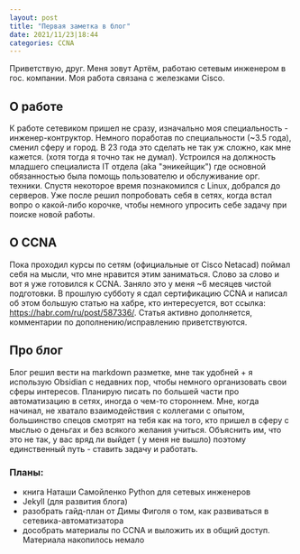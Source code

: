 ```yaml
---
layout: post
title: "Первая заметка в блог"
date: 2021/11/23|18:44
categories: CCNA
---
```


Приветствую, друг. Меня зовут Артём, работаю сетевым инженером в гос. компании. Моя работа связана с железками Cisco.

## О работе
К работе сетевиком пришел не сразу, изначально моя специальность - инженер-контруктор. Немного поработав по специальности (~3.5 года), сменил сферу и город.
В 23 года это сделать не так уж сложно, как мне кажется. (хотя тогда я точно так не думал).
Устроился на должность младшего специалиста IT отдела (aka "эникейщик") где основной обязанностью была помощь пользователю и обслуживание орг. техники.
Спустя некоторое время познакомился с Linux, добрался до серверов. Уже после решил попробовать себя в сетях, когда встал вопро о какой-либо корочке, чтобы немного упросить себе задачу при поиске новой работы.

## О CCNA
Пока проходил курсы по сетям (официальные  от Cisco Netacad) поймал себя на мысли, что мне нравится этим заниматься. Слово за слово и вот я уже готовился к CCNA. Заняло это у меня ~6 месяцев чистой подготовки.
В прошлую субботу я сдал сертификацию CCNA и написал об этом большую статью на хабре, кто интересуется, вот ссылка: https://habr.com/ru/post/587336/.
Статья активно дополняется, комментарии по дополнению/исправлению приветствуются.

## Про блог
Блог решил вести на markdown разметке, мне так удобней + я использую Obsidian с недавних пор, чтобы немного организовать свои сферы интересов. Планирую писать по большей части про автоматизацию в сетях, иногда о чем-то стороннем. Мне, когда начинал, не хватало взаимодействия с коллегами с опытом, большинство спецов смотрят на тебя как на того, кто пришел в сферу с мыслью о деньгах и без всякого желания учиться.
Объяснить им, что это не так, у вас вряд ли выйдет ( у меня не вышло) поэтому единственный путь - ставить задачу и работать.

### Планы:
- книга Наташи Самойленко Python для сетевых инженеров
- Jekyll (для развития блога)
- разобрать гайд-план от Димы Фиголя о том, как развиваться в сетевика-автоматизатора
- дособрать материалы по CCNA и выложить их в общий доступ. Материала накопилось  немало
